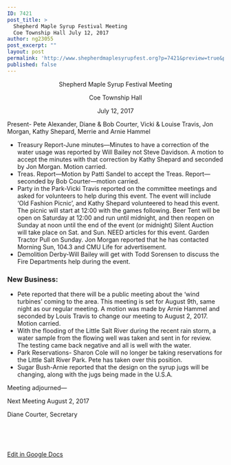 ```yaml
---
ID: 7421
post_title: >
  Shepherd Maple Syrup Festival Meeting
  Coe Township Hall July 12, 2017
author: ng23055
post_excerpt: ""
layout: post
permalink: 'http://www.shepherdmaplesyrupfest.org?p=7421&preview=true&preview_id=7421'
published: false
---
```

<p style="text-align: center;">Shepherd Maple Syrup Festival Meeting</p>
<p style="text-align: center;">Coe Township Hall</p>
<p style="text-align: center;">July 12, 2017</p>
<p style="text-align: center;"></p>
<p style="text-align: center;"></p>
Present- Pete Alexander, Diane &amp; Bob Courter, Vicki &amp; Louise Travis, Jon Morgan, Kathy Shepard, Merrie and Arnie Hammel
<ul>
 	<li>Treasury Report-June minutes—Minutes to have a correction of the water usage was reported by Will Bailey not Steve Davidson. A motion to accept the minutes with that correction by Kathy Shepard and seconded by Jon Morgan. Motion carried.</li>
 	<li>Treas. Report—Motion by Patti Sandel to accept the Treas. Report—seconded by Bob Courter—motion carried.</li>
 	<li>Party in the Park-Vicki Travis reported on the committee meetings and asked for volunteers to help during this event. The event will include ‘Old Fashion Picnic’, and Kathy Shepard volunteered to head this event. The picnic will start at 12:00 with the games following. Beer Tent will be open on Saturday at 12:00 and run until midnight, and then reopen on Sunday at noon until the end of the event (or midnight) Silent Auction will take place on Sat. and Sun. NEED articles for this event. Garden Tractor Pull on Sunday. Jon Morgan reported that he has contacted Morning Sun, 104.3 and CMU Life for advertisement.</li>
 	<li>Demolition Derby-Will Bailey will get with Todd Sorensen to discuss the Fire Departments help during the event.</li>
</ul>
<h3>New Business:</h3>
<ul>
 	<li>Pete reported that there will be a public meeting about the ‘wind turbines’ coming to the area. This meeting is set for August 9th, same night as our regular meeting. A motion was made by Arnie Hammel and seconded by Louis Travis to change our meeting to August 2, 2017. Motion carried.</li>
 	<li>With the flooding of the Little Salt River during the recent rain storm, a water sample from the flowing well was taken and sent in for review. The testing came back negative and all is well with the water.</li>
 	<li>Park Reservations- Sharon Cole will no longer be taking reservations for the Little Salt River Park. Pete has taken over this position.</li>
 	<li>Sugar Bush-Arnie reported that the design on the syrup jugs will be changing, along with the jugs being made in the U.S.A.</li>
</ul>
Meeting adjourned—

Next Meeting August 2, 2017

Diane Courter, Secretary

&nbsp;

&nbsp;

<a href="https://docs.google.com/document/d/1kTmGv6S-EDC90Ga6rjK-G8M4cbwG6HbBD-Xp7ak_8Jo/edit?usp=sharing">Edit in Google Docs</a>